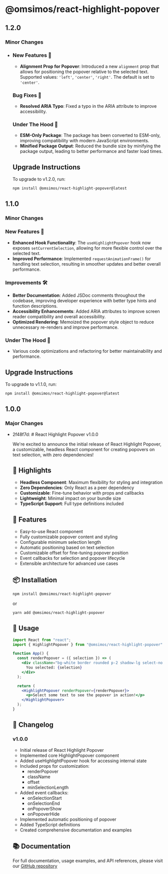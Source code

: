 # @omsimos/react-highlight-popover

## 1.2.0

### Minor Changes

- ### New Features 🚀

  - **Alignment Prop for Popover**: Introduced a new `alignment` prop that allows for positioning the popover relative to the selected text. Supported values: `'left'`, `'center'`, `'right'`. The default is set to `'center'`.

  ### Bug Fixes 🐞

  - **Resolved ARIA Typo**: Fixed a typo in the ARIA attribute to improve accessibility.

  ### Under The Hood 🔧

  - **ESM-Only Package**: The package has been converted to ESM-only, improving compatibility with modern JavaScript environments.
  - **Minified Package Output**: Reduced the bundle size by minifying the package output, leading to better performance and faster load times.

  ## Upgrade Instructions

  To upgrade to v1.2.0, run:

  ```bash
  npm install @omsimos/react-highlight-popover@latest
  ```

## 1.1.0

### Minor Changes

  ### New Features 🚀

  - **Enhanced Hook Functionality**: The `useHighlightPopover` hook now exposes `setCurrentSelection`, allowing for more flexible control over the selected text.
  - **Improved Performance**: Implemented `requestAnimationFrame()` for handling text selection, resulting in smoother updates and better overall performance.

  ### Improvements 🛠️

  - **Better Documentation**: Added JSDoc comments throughout the codebase, improving developer experience with better type hints and function descriptions.
  - **Accessibility Enhancements**: Added ARIA attributes to improve screen reader compatibility and overall accessibility.
  - **Optimized Rendering**: Memoized the popover style object to reduce unnecessary re-renders and improve performance.

  ### Under The Hood 🔧

  - Various code optimizations and refactoring for better maintainability and performance.

  ## Upgrade Instructions

  To upgrade to v1.1.0, run:

  ```bash
  npm install @omsimos/react-highlight-popover@latest
  ```

## 1.0.0

### Major Changes

- 2f48f7d: # React Highlight Popover v1.0.0

  We're excited to announce the initial release of React Highlight Popover, a customizable, headless React component for creating popovers on text selection, with zero dependencies!

  ## 🎉 Highlights

  - **Headless Component**: Maximum flexibility for styling and integration
  - **Zero Dependencies**: Only React as a peer dependency
  - **Customizable**: Fine-tune behavior with props and callbacks
  - **Lightweight**: Minimal impact on your bundle size
  - **TypeScript Support**: Full type definitions included

  ## 🚀 Features

  - Easy-to-use React component
  - Fully customizable popover content and styling
  - Configurable minimum selection length
  - Automatic positioning based on text selection
  - Customizable offset for fine-tuning popover position
  - Event callbacks for selection and popover lifecycle
  - Extensible architecture for advanced use cases

  ## 📦 Installation

  ```sh
  npm install @omsimos/react-highlight-popover
  ```

  or

  ```sh
  yarn add @omsimos/react-highlight-popover
  ```

  ## 🔧 Usage

  ```jsx
  import React from "react";
  import { HighlightPopover } from "@omsimos/react-highlight-popover";

  function App() {
    const renderPopover = ({ selection }) => (
      <div className="bg-white border rounded p-2 shadow-lg select-none">
        You selected: {selection}
      </div>
    );

    return (
      <HighlightPopover renderPopover={renderPopover}>
        <p>Select some text to see the popover in action!</p>
      </HighlightPopover>
    );
  }
  ```

  ## 📝 Changelog

  ### v1.0.0

  - Initial release of React Highlight Popover
  - Implemented core HighlightPopover component
  - Added useHighlightPopover hook for accessing internal state
  - Included props for customization:
    - renderPopover
    - className
    - offset
    - minSelectionLength
  - Added event callbacks:
    - onSelectionStart
    - onSelectionEnd
    - onPopoverShow
    - onPopoverHide
  - Implemented automatic positioning of popover
  - Added TypeScript definitions
  - Created comprehensive documentation and examples

  ## 📚 Documentation

  For full documentation, usage examples, and API references, please visit our [GitHub repository](https://github.com/omsimos/react-highlight-popover)
